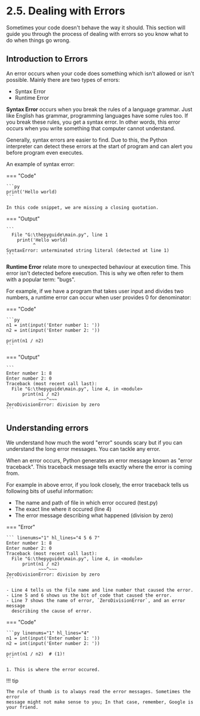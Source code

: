 # 2.5. Dealing with Errors
Sometimes your code doesn't behave the way it should. This section will guide you
through the process of dealing with errors so you know what to do when things go wrong.

## Introduction to Errors
An error occurs when your code does something which isn't allowed or isn't possible. Mainly
there are two types of errors:

- Syntax Error
- Runtime Error

**Syntax Error** occurs when you break the rules of a language grammar. Just like English
has grammar, programming languages have some rules too. If you break these rules, you get
a syntax error. In other words, this error occurs when you write something that computer
cannot understand.

Generally, syntax errors are easier to find. Due to this, the Python interpreter
can detect these errors at the start of program and can alert you before program
even executes.

An example of syntax error:

=== "Code"

    ```py
    print('Hello world)
    ```

    In this code snippet, we are missing a closing quotation.

=== "Output"

    ```
      File "G:\thepyguide\main.py", line 1
        print('Hello world)
              ^
    SyntaxError: unterminated string literal (detected at line 1)
    ```

**Runtime Error** relate more to unexpected behaviour at execution time. This error
isn't detected before execution. This is why we often refer to them with a popular
term: "bugs".

For example, if we have a program that takes user input and divides two numbers, a
runtime error can occur when user provides 0 for denominator:

=== "Code"

    ```py
    n1 = int(input('Enter number 1: '))
    n2 = int(input('Enter number 2: '))

    print(n1 / n2)
    ```

=== "Output"

    ```
    Enter number 1: 8
    Enter number 2: 0
    Traceback (most recent call last):
      File "G:\thepyguide\main.py", line 4, in <module>
          print(n1 / n2)
                ~~~^~~~
    ZeroDivisionError: division by zero
    ```

## Understanding errors
We understand how much the word "error" sounds scary but if you can understand the
long error messages. You can tackle any error.

When an error occurs, Python generates an error message known as "error traceback". This
traceback message tells exactly where the error is coming from.

For example in above error, if you look closely, the error traceback tells us following
bits of useful information:

- The name and path of file in which error occured (test.py)
- The exact line where it occured (line 4)
- The error message describing what happened (division by zero)

=== "Error"

    ``` linenums="1" hl_lines="4 5 6 7"
    Enter number 1: 8
    Enter number 2: 0
    Traceback (most recent call last):
      File "G:\thepyguide\main.py", line 4, in <module>
          print(n1 / n2)
                ~~~^~~~
    ZeroDivisionError: division by zero
    ```

    - Line 4 tells us the file name and line number that caused the error.
    - Line 5 and 6 shows us the bit of code that caused the error.
    - Line 7 shows the name of error, `ZeroDivisionError`, and an error message
      describing the cause of error.

=== "Code"

    ```py linenums="1" hl_lines="4"
    n1 = int(input('Enter number 1: '))
    n2 = int(input('Enter number 2: '))

    print(n1 / n2)  # (1)!
    ```

    1. This is where the error occured.

!!! tip

    The rule of thumb is to always read the error messages. Sometimes the error
    message might not make sense to you; In that case, remember, Google is your friend.


